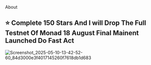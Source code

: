 About
## ⭐ Complete 150 Stars And I will Drop The Full Testnet Of Monad 18 August Final Mainent Launched Do Fast Act
![Screenshot_2025-05-10-13-42-52-60_84d3000e3f4017145260f7618db1d683](https://github.com/user-attachments/assets/c118f68e-578d-4e3e-b89e-57d3c25eb1c1)
